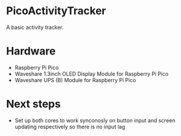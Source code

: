 # PicoActivityTracker
A basic activity tracker.

# Hardware
- Raspberry Pi Pico
- Waveshare 1.3inch OLED Display Module for Raspberry Pi Pico
- Waveshare UPS (B) Module for Raspberry Pi Pico

# Next steps
- Set up both cores to work synconosly on button input and screen updating respectively so there is no input lag
